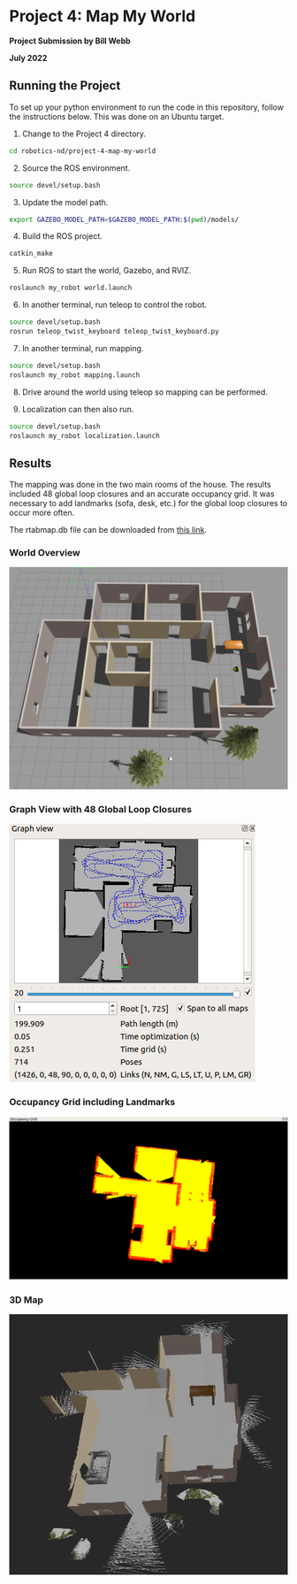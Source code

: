 # Project 4: Map My World

**Project Submission by Bill Webb**

**July 2022**

## Running the Project

To set up your python environment to run the code in this repository, follow the instructions below.  This was done on an Ubuntu target.

1. Change to the Project 4 directory.

``` bash
cd robotics-nd/project-4-map-my-world
```

2. Source the ROS environment.

``` bash
source devel/setup.bash
```

3. Update the model path.

``` bash
export GAZEBO_MODEL_PATH=$GAZEBO_MODEL_PATH:$(pwd)/models/
```

4. Build the ROS project.

``` bash
catkin_make
```

5. Run ROS to start the world, Gazebo, and RVIZ.

``` bash
roslaunch my_robot world.launch
```

6. In another terminal, run teleop to control the robot.

``` bash
source devel/setup.bash
rosrun teleop_twist_keyboard teleop_twist_keyboard.py
```

7. In another terminal, run mapping.

``` bash
source devel/setup.bash
roslaunch my_robot mapping.launch
```

8. Drive around the world using teleop so mapping can be performed.

9. Localization can then also run.

``` bash
source devel/setup.bash
roslaunch my_robot localization.launch
```

## Results

The mapping was done in the two main rooms of the house.  The results included 48 global loop closures and an accurate occupancy grid.  It was necessary to add landmarks (sofa, desk, etc.) for the global loop closures to occur more often.

The rtabmap.db file can be downloaded from [this link](https://drive.google.com/file/d/1drIF_3gNQ0ZJ8WR44o6XhCkH5J2rPPhJ/view?usp=sharing).

### World Overview
![World Overview](World.png)

### Graph View with 48 Global Loop Closures
![Graph View with 48 Global Loop Closures](GraphView.png)

### Occupancy Grid including Landmarks
![Occupancy Grid including Landmarks](OccupancyGrid.png)

### 3D Map
![3D Map](3DMap.png)
